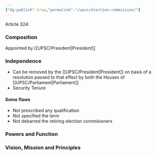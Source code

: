 ```yaml
---
{"dg-publish":true,"permalink":"/upsc/election-commission/"}
---
```



Article 324: 


### Composition

Appointed by [[UPSC/President\|President]]

### Independence 
- Can be removed by the [[UPSC/President\|President]] on basis of a resolution passed to that effect by both the Houses of [[UPSC/Parliament\|Parliament]] 
- Security Tenure 

#### Some flaws
- Not prescribed any qualification 
- Not specified the term 
- Not debarred the retiring election commisioners 

### Powers and Function

### Vision, Mission and Principles

